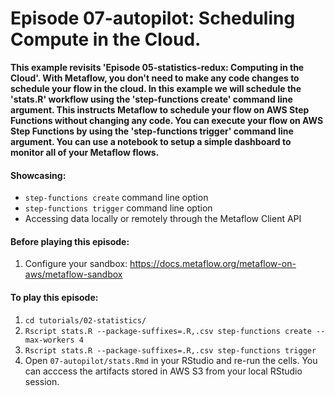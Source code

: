 # Episode 07-autopilot: Scheduling Compute in the Cloud.

**This example revisits 'Episode 05-statistics-redux: Computing in the Cloud'. 
With Metaflow, you don't need to make any code changes to schedule your flow
in the cloud. In this example we will schedule the 'stats.R' workflow
using the 'step-functions create' command line argument. This instructs 
Metaflow to schedule your flow on AWS Step Functions without changing any code. 
You can execute your flow on AWS Step Functions by using the 
'step-functions trigger' command line argument. You can use a notebook to setup
a simple dashboard to monitor all of your Metaflow flows.**

#### Showcasing:
- `step-functions create` command line option
- `step-functions trigger` command line option
- Accessing data locally or remotely through the Metaflow Client API

#### Before playing this episode:
1. Configure your sandbox: https://docs.metaflow.org/metaflow-on-aws/metaflow-sandbox

#### To play this episode:
1. ```cd tutorials/02-statistics/```
2. ```Rscript stats.R --package-suffixes=.R,.csv step-functions create --max-workers 4```
3. ```Rscript stats.R --package-suffixes=.R,.csv step-functions trigger```
4. Open ```07-autopilot/stats.Rmd``` in your RStudio and re-run the cells. You can acccess
the artifacts stored in AWS S3 from your local RStudio session. 